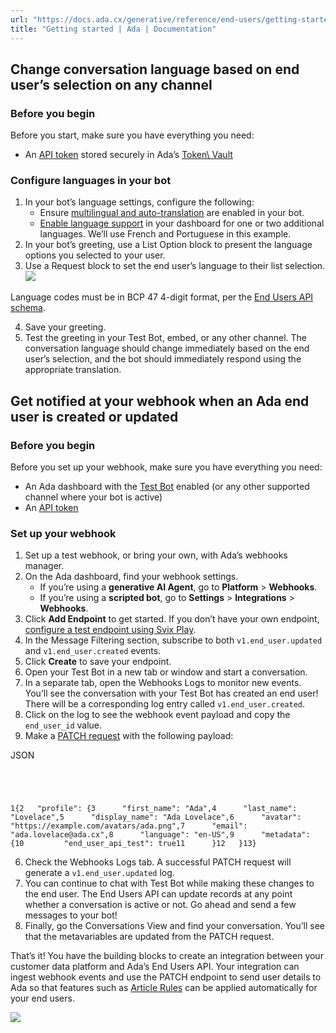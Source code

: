 ```yaml
---
url: "https://docs.ada.cx/generative/reference/end-users/getting-started"
title: "Getting started | Ada | Documentation"
---
```


## Change conversation language based on end user’s selection on any channel

### Before you begin

Before you start, make sure you have everything you need:

- An [API token](https://docs.ada.cx/generative/reference/introduction/authentication) stored securely in Ada’s [Token\\
Vault](https://docs.ada.cx/docs/scripted/integrate-ada-with-other-tools/securely-store-api-tokens-using-the-token-vault/)

### Configure languages in your bot

1. In your bot’s language settings, configure the following:
   - Ensure [multilingual and auto-translation](https://docs.ada.cx/docs/scripted/build-and-maintain-your-bot/personalize-conversations/support-multiple-languages-in-the-same-bot/#UUID-8604b076-6ac5-26e7-2da3-c5c5bd8af5e6_id_360018374134_id_h_01G05GVYQ2GDTPR020ET8K25T8) are enabled in your bot.
   - [Enable language support](https://docs.ada.cx/docs/scripted/build-and-maintain-your-bot/personalize-conversations/support-multiple-languages-in-the-same-bot/#UUID-8604b076-6ac5-26e7-2da3-c5c5bd8af5e6_id_360018374134_id_h_01G05GVYQ2GDTPR020ET8K25T8) in your dashboard for one or two additional languages. We’ll use French and Portuguese in this example.
2. In your bot’s greeting, use a List Option block to present the language options you selected to your user.
3. Use a Request block to set the end user’s language to their list selection.
![](https://prod.ferndocs.com/_next/image?url=https%3A%2F%2Ffiles.buildwithfern.com%2Fhttps%3A%2F%2Fada.docs.buildwithfern.com%2F2025-06-03T20%3A37%3A42.166Z%2Fversions%2Fassets%2Fimages%2Fconfigure-languages.png&w=3840&q=75)










Language codes must be in BCP 47 4-digit format, per the [End Users API schema](https://example.ada.support/api/end-users/v1/docs#/End-Users/updateEndUserById).

4. Save your greeting.
5. Test the greeting in your Test Bot, embed, or any other channel. The conversation language should change immediately based on the end user’s selection, and the bot should immediately respond using the appropriate translation.

## Get notified at your webhook when an Ada end user is created or updated

### Before you begin

Before you set up your webhook, make sure you have everything you need:

- An Ada dashboard with the [Test Bot](https://docs.ada.cx/docs/scripted/build-and-maintain-your-bot/test-your-bot/) enabled (or any other supported channel where your bot is active)
- An [API token](https://docs.ada.cx/generative/reference/introduction/authentication)

### Set up your webhook

1. Set up a test webhook, or bring your own, with Ada’s webhooks manager.
1. On the Ada dashboard, find your webhook settings.
      - If you’re using a **generative AI Agent**, go to **Platform** \> **Webhooks**.
      - If you’re using a **scripted bot**, go to **Settings** \> **Integrations** \> **Webhooks**.
2. Click **Add Endpoint** to get started. If you don’t have your own endpoint, [configure a test endpoint using Svix Play](https://docs.svix.com/receiving/using-app-portal/adding-endpoints).
3. In the Message Filtering section, subscribe to both `v1.end_user.updated` and `v1.end_user.created` events.
4. Click **Create** to save your endpoint.
2. Open your Test Bot in a new tab or window and start a conversation.
3. In a separate tab, open the Webhooks Logs to monitor new events. You’ll see the conversation with your Test Bot has created an end user! There will be a corresponding log entry called `v1.end_user.created`.
4. Click on the log to see the webhook event payload and copy the `end_user_id` value.
5. Make a [PATCH request](https://docs.ada.cx/reference/end-user/patch-end-user-by-id) with the following payload:









JSON









```code-block text-sm




1{2   "profile": {3      "first_name": "Ada",4      "last_name": "Lovelace",5      "display_name": "Ada Lovelace",6      "avatar": "https://example.com/avatars/ada.png",7      "email": "ada.lovelace@ada.cx",8      "language": "en-US",9      "metadata": {10         "end_user_api_test": true11      }12   }13}
```

6. Check the Webhooks Logs tab. A successful PATCH request will generate a `v1.end_user.updated` log.
7. You can continue to chat with Test Bot while making these changes to the end user. The End Users API can update records at any point whether a conversation is active or not. Go ahead and send a few messages to your bot!
8. Finally, go the Conversations View and find your conversation. You’ll see that the metavariables are updated from the PATCH request.

That’s it! You have the building blocks to create an integration between your customer data platform and Ada’s End Users API. Your integration can ingest webhook events and use the PATCH endpoint to send user details to Ada so that features such as [Article Rules](https://docs.ada.cx/docs/generative/set-up-your-ai-agent-s-knowledge-and-behavior/manage-your-knowledge-content#article-rules) can be applied automatically for your end users.

![](https://prod.ferndocs.com/_next/image?url=https%3A%2F%2Ffiles.buildwithfern.com%2Fhttps%3A%2F%2Fada.docs.buildwithfern.com%2F2025-06-03T20%3A37%3A42.166Z%2Fversions%2Fassets%2Fimages%2Fconfigure-languages.png&w=3840&q=75)